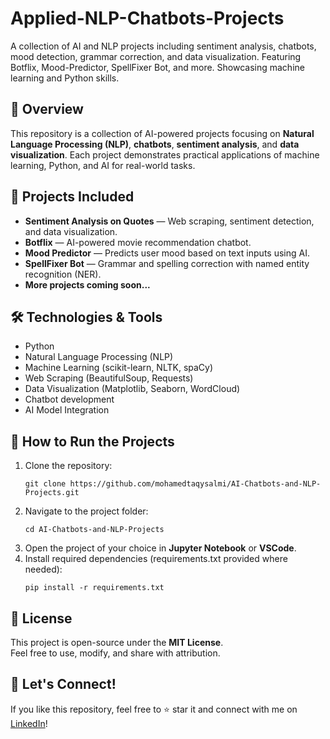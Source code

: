 # Applied-NLP-Chatbots-Projects
A collection of AI and NLP projects including sentiment analysis, chatbots, mood detection, grammar correction, and data visualization. Featuring Botflix, Mood-Predictor, SpellFixer Bot, and more. Showcasing machine learning and Python skills.

## 📖 Overview
This repository is a collection of AI-powered projects focusing on **Natural Language Processing (NLP)**, **chatbots**, **sentiment analysis**, and **data visualization**. Each project demonstrates practical applications of machine learning, Python, and AI for real-world tasks.

## 💼 Projects Included
- **Sentiment Analysis on Quotes** — Web scraping, sentiment detection, and data visualization.
- **Botflix** — AI-powered movie recommendation chatbot.
- **Mood Predictor** — Predicts user mood based on text inputs using AI.
- **SpellFixer Bot** — Grammar and spelling correction with named entity recognition (NER).
- **More projects coming soon...**

## 🛠 Technologies & Tools
- Python
- Natural Language Processing (NLP)
- Machine Learning (scikit-learn, NLTK, spaCy)
- Web Scraping (BeautifulSoup, Requests)
- Data Visualization (Matplotlib, Seaborn, WordCloud)
- Chatbot development
- AI Model Integration

## 🚀 How to Run the Projects
1. Clone the repository:
   ```
   git clone https://github.com/mohamedtaqysalmi/AI-Chatbots-and-NLP-Projects.git
   ```
2. Navigate to the project folder:
   ```
   cd AI-Chatbots-and-NLP-Projects
   ```
3. Open the project of your choice in **Jupyter Notebook** or **VSCode**.
4. Install required dependencies (requirements.txt provided where needed):
   ```
   pip install -r requirements.txt
   ```

## 📌 License
This project is open-source under the **MIT License**.  
Feel free to use, modify, and share with attribution.

## 🤝 Let's Connect!
If you like this repository, feel free to ⭐️ star it and connect with me on [LinkedIn](https://www.linkedin.com/in/mohamedtaqysalmi/)!
